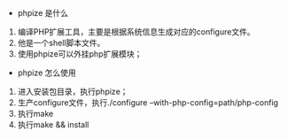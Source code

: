 - phpize 是什么
1. 编译PHP扩展工具，主要是根据系统信息生成对应的configure文件。
2. 他是一个shell脚本文件。
3. 使用phpize可以外挂php扩展模块；

- phpize 怎么使用
1. 进入安装包目录，执行phpize；
2. 生产configure文件，执行./configure –with-php-config=path/php-config
3. 执行make
4. 执行make && install 